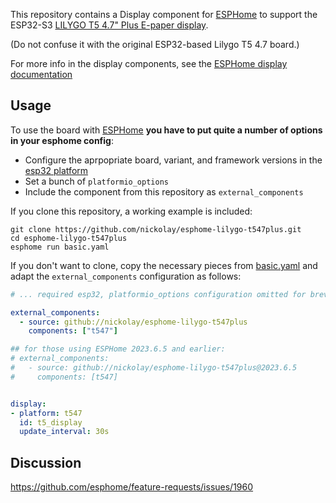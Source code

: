 This repository contains a Display component for [ESPHome](https://esphome.io/)
to support the ESP32-S3 [LILYGO T5 4.7" Plus E-paper display](https://www.lilygo.cc/products/t5-4-7-inch-e-paper-v2-3).

(Do not confuse it with the original ESP32-based Lilygo T5 4.7 board.)

For more info in the display components, see the [ESPHome display documentation](https://esphome.io/#display-components)

## Usage

To use the board with [ESPHome](https://esphome.io/) **you have to put quite a
number of options in your esphome config**:
* Configure the aprpopriate board, variant, and framework versions in the
[esp32 platform](https://esphome.io/components/esp32.html)
* Set a bunch of `platformio_options`
* Include the component from this repository as `external_components` 

If you clone this repository, a working example is included:

    git clone https://github.com/nickolay/esphome-lilygo-t547plus.git
    cd esphome-lilygo-t547plus
    esphome run basic.yaml

If you don't want to clone, copy the necessary pieces from [basic.yaml](./basic.yaml)
and adapt the `external_components` configuration as follows:

```yaml
# ... required esp32, platformio_options configuration omitted for brevity ...

external_components:
  - source: github://nickolay/esphome-lilygo-t547plus
    components: ["t547"]

## for those using ESPHome 2023.6.5 and earlier:
# external_components:
#   - source: github://nickolay/esphome-lilygo-t547plus@2023.6.5
#     components: [t547]


display:
- platform: t547
  id: t5_display
  update_interval: 30s
```

## Discussion

https://github.com/esphome/feature-requests/issues/1960
